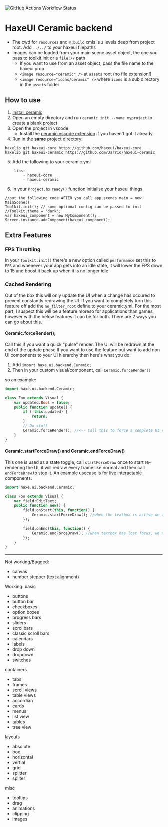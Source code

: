 ![GitHub Actions Workflow Status](https://img.shields.io/github/actions/workflow/status/Jarrio/haxeui-ceramic/test.yml)
# HaxeUI Ceramic backend
- The cwd for `resources` and `@:build` xmls is `2` levels deep from project root. Add `../../` to your haxeui filepaths 
- Images can be loaded from your main scene asset object, the one you pass to toolkit.init or a `file://` path
	- If you want to use from an asset object, pass the file name to the haxeui prop
	- `<image resource="ceramic" />` at `assets` root (no file extension!)
	- `<image resource="icons/ceramic" />` where `icons` is a sub directory in the `assets` folder

## How to use
1) [Install ceramic](https://ceramic-engine.com/guides/install-ceramic/#install-ceramic)
2) Open an empty directory and run `ceramic init --name myproject` to create a blank project
3) Open the project in vscode
    - Install the [ceramic vscode extension](https://marketplace.visualstudio.com/items?itemName=jeremyfa.ceramic) if you haven't got it already
5) Run in the **same** project directory: 
```
haxelib git haxeui-core https://github.com/haxeui/haxeui-core
haxelib git haxeui-ceramic https://github.com/Jarrio/haxeui-ceramic
```
5) Add the following to your ceramic.yml
```
    libs:
        - haxeui-core
        - haxeui-ceramic
```
6) In your `Project.hx` `ready()` function initialise your haxeui things
```
//put the following code AFTER you call app.scenes.main = new MainScene()
Toolkit.init(); // some optional config can be passed to init
//Toolkit.theme = 'dark';
var haxeui_component = new MyComponent();
Screen.instance.addComponent(haxeui_component);
```

## Extra Features
### FPS Throttling
In your `Toolkit.init()` there's a new option called `performance` set this to `FPS` and whenever your app gets into an idle state, it will lower the FPS down to 15 and boost it back up when it is no longer idle
### Cached Rendering
Out of the box this will only update the UI when a change has occured to prevent constantly redrawing the UI. If you want to completely turn this feature off add the `no_filter_root` define to your ceramic.yml. For the most part, I suspect this will be a feature moreso for applications than games, however with the below features it can be for both.
There are 2 ways you can go about this. 
#### Ceramic.forceRender();
Call this if you want a quick "pulse" render. The UI will be redrawn at the end of the update phase
If you want to use the feature but want to add non UI components to your UI hierarchy then here's what you do:
1) Add `import haxe.ui.backend.Ceramic;`
2) Then in your custom visual/component, call `Ceramic.forceRender()`

so an example:

```hx
import haxe.ui.backend.Ceramic;

class Foo extends Visual {
	var updated:Bool = false;
	public function update() {
		if (!this.updated) {
			return;
		}
		// Do stuff
		Ceramic.forceRender(); //<-- Call this to force a complete UI re-render
	}
}
```
#### Ceramic.startForceDraw() and Ceramic.endForceDraw() 
This one is used as a state toggle, call `startForceDraw` once to start re-rendering the UI, it will redraw every frame like normal and then call `endForceDraw` to stop it. An example usecase is for live interactable components. 
```hx
import haxe.ui.backend.Ceramic;

class Foo extends Visual {
	var field:EditText;
	public function new() {
		field.onStart(this, function() {
			Ceramic.startForceDraw(); //when the textbox is active we want to update the cache frequently
		});

		field.onEnd(this, function() {
			Ceramic.endForceDraw(); //when textbox has lost focus, we no longer need to be constantly redrawing the UI
		});
	}
}
```
----
Not working/Bugged:

- canvas
- number stepper (text alignment)

Working:
basic 
- buttons
- button bar
- checkboxes
- option boxes
- progress bars
- sliders
- scrollbars
- classic scroll bars
- calendars
- labels
- drop down 
- dropdown
- switches

containers
- tabs
- frames
- scroll views
- table views
- accordian
- cards
- menus
- list view
- tables
- tree view

layouts
- absolute
- box
- horizontal
- vertial
- grid
- splitter
- spliter

misc
- tooltips
- drag
- animations
- clipping
- images

